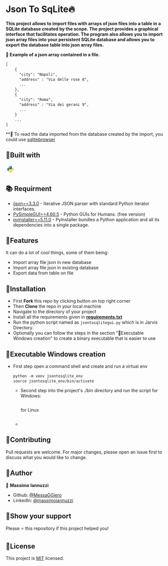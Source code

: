 # Json To SqLite🔥



**This project allows to import files with arrays of json files into a table in a SQLite database created by the scope.
The project provides a graphical interface that facilitates operation.
The program also allows you to import json array files into your persistent SQLite database and allows you to export the database table into json array files.**

**🔸 Example of a json array contained in a file.**
```
[
    {
      "city": "Napoli",
      "address" : "Via delle rose 8",
      ...  
    },
    {
      "city": "Roma",
      "address" : "Via dei gerani 9",
      ...  
    }
    ...
]

```
**🔸 To read the data imported from the database created by the import, you could use [sqlitebrowser](https://sqlitebrowser.org/)   
## 📌Built with

<code><img height="30" src="https://raw.githubusercontent.com/github/explore/80688e429a7d4ef2fca1e82350fe8e3517d3494d/topics/python/python.png"></code>

## 📚 Requirment
- [ijson==3.3.0](https://pypi.org/project/ijson/) - Iterative JSON parser with standard Python iterator interfaces.
- [PySimpleGUI==4.60.5](https://pypi.org/project/PySimpleGUI/4.60.5/) - Python GUIs for Humans. (free version)
- [pyinstaller==5.11.0](https://pypi.org/project/pyinstaller//) - PyInstaller bundles a Python application and all its dependencies into a single package.

## 📌Features

It can do a lot of cool things, some of them being:

- Import array file json in new database 
- Import array file json in existing database
- Export data from table on file

## 📌Installation

- First **Fork** this repo by clicking button on top right corner
- Then **Clone** the repo in your local machine
- Navigate to the directory of your project
- Install all the requirements given in **[requirements.txt](https://github.com/kishanrajput23/Jarvis-Desktop-Voice-Assistant/blob/main/Requirements.txt)**
- Run the python script named as ```jsontosqlitegui.py``` which is in Jarvis Directory.
- Optionally you can follow the steps in the section "📌Executable Windows creation" to create a binary executable that is easier to use


## 📌Executable Windows creation

- First step open a command shell and create and run a virtual env
    ```
    python -m venv jsontosqlite_env
    source jsontosqlite_env/bin/activate
    ```
  - Second step into the project's ./bin directory and run the script
    for Windows:
    ```
    
    ```
    for Linux
    ```
    
    ``` 
  - 
## 📌Contributing
Pull requests are welcome. For major changes, please open an issue first to discuss what you would like to change.

## 📌Author

👤 **Massimo Iannuzzi**

- Github: [@MessaGGiero](https://github.com/MessaGGiero)
- LinkedIn: [@massimoiannuzzi](https://www.linkedin.com/in/massimoiannuzzi)

## 📌Show your support

Please ⭐️ this repository if this project helped you!

## 📌License
This project is [MIT](https://choosealicense.com/licenses/mit/) licensed.